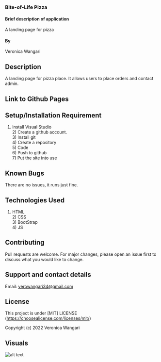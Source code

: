 ### Bite-of-Life Pizza

#### Brief description of application

A landing page for pizza

#### By

Veronica Wangari

## Description

A landing page for pizza place. It allows users to place orders and contact admin.

## Link to Github Pages

## Setup/Installation Requirement

1. Install Visual Studio <br> 2) Create a github account. <br> 3) Install git <br> 4) Create a repository <br> 5) Code <br> 6) Push to github <br>7) Put the site into use

## Known Bugs

There are no issues, it runs just fine.

## Technologies Used

1. HTML <br> 2) CSS <br> 3) BootStrap <br> 4) JS

## Contributing

Pull requests are welcome. For major changes, please open an issue first to discuss what you would like to change.

## Support and contact details

Email: verowangari34@gmail.com

## License

This project is under [MIT] LICENSE (https://choosealicense.com/licenses/mit/)

Copyright (c) 2022 Veronica Wangari

## Visuals
![alt text](http://url/to/..assets/ordershot.png)

